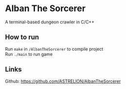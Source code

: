 # Alban The Sorcerer
A terminal-based dungeon crawler in C/C++

## How to run
Run `make` in `/AlbanTheSorcerer` to compile project  
Run `./main` to run game

## Links
Github: https://github.com/ASTRELION/AlbanTheSorcerer
